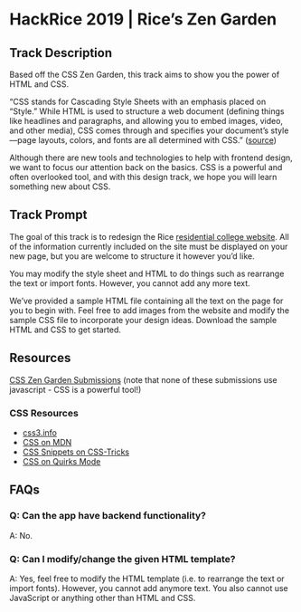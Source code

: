 #  HackRice 2019 | Rice’s Zen Garden

## Track Description
Based off the CSS Zen Garden, this track aims to show you the power of HTML and CSS. 

“CSS stands for Cascading Style Sheets with an emphasis placed on “Style.” While HTML is used to structure a web document (defining things like headlines and paragraphs, and allowing you to embed images, video, and other media), CSS comes through and specifies your document’s style—page layouts, colors, and fonts are all determined with CSS.” ([source](https://skillcrush.com/2012/04/03/css/))

Although there are new tools and technologies to help with frontend design, we want to focus our attention back on the basics. CSS is a powerful and often overlooked tool, and with this design track, we hope you will learn something new about CSS. 

## Track Prompt
The goal of this track is to redesign the Rice [residential college website](https://dou.rice.edu/residential-colleges). All of the information currently included on the site must be displayed on your new page, but you are welcome to structure it however you’d like. 

You may modify the style sheet and HTML to do things such as rearrange the text or import fonts. However, you cannot add any more text. 

We’ve provided a sample HTML file containing all the text on the page for you to begin with. Feel free to add images from the website and modify the sample CSS file to incorporate your design ideas. Download the sample HTML and CSS to get started. 

## Resources
[CSS Zen Garden Submissions](http://www.mezzoblue.com/zengarden/alldesigns/) (note that none of these submissions use javascript - CSS is a powerful tool!)

### CSS Resources 
* [css3.info](http://www.css3.info/)
* [CSS on MDN](https://developer.mozilla.org/en-US/docs/Web/CSS)
* [CSS Snippets on CSS-Tricks](https://developer.mozilla.org/en-US/docs/Web/CSS)
* [CSS on Quirks Mode](http://css-tricks.com/snippets/)

## FAQs

### Q: Can the app have backend functionality?
A: No.

### Q: Can I modify/change the given HTML template?

A: Yes, feel free to modify the HTML template (i.e. to rearrange the text or import fonts). However, you cannot add anymore text. You also cannot use JavaScript or anything other than HTML and CSS.
